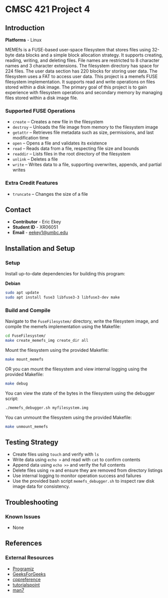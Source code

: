 # CMSC 421 Project 4

## Introduction
**Platforms** - Linux

MEMEfs is a FUSE-based user-space filesystem that stores files using 32-byte data blocks and a simple block allocation strategy. It supports creating, reading, writing, and deleting files. File names are restricted to 8 character names and 3 character extensions. The filesystem directory has space for 224 files. The user data section has 220 blocks for storing user data. The filesystem uses a FAT to access user data. This project is a memefs FUSE filesystem implementation. It supports read and write operations on files stored within a disk image. The primary goal of this project is to gain experience with filesystem operations and secondary memory by managing files stored within a disk image file.

### Supported FUSE Operations
* `create` – Creates a new file in the filesystem
* `destroy` – Unloads the file image from memory to the filesystem image
* `getattr` – Retrieves file metadata such as size, permissions, and last modification time
* `open` – Opens a file and validates its existence
* `read` – Reads data from a file, respecting file size and bounds
* `readdir` – Lists files in the root directory of the filesystem
* `unlink` – Deletes a file
* `write` – Writes data to a file, supporting overwrites, appends, and partial writes

### Extra Credit Features
* `truncate` – Changes the size of a file


## Contact
* **Contributor** - Eric Ekey
* **Student ID** - XR06051
* **Email** - eekey1@umbc.edu


## Installation and Setup
### Setup

Install up-to-date dependencies for building this program:

**Debian**
~~~bash
sudo apt update
sudo apt install fuse3 libfuse3-3 libfuse3-dev make
~~~

### Build and Compile
Navigate to the `FuseFilesystem/` directory, write the filesystem image, and compile the memefs implementation using the Makefile:
~~~bash
cd FuseFilesystem/
make create_memefs_img create_dir all
~~~
Mount the filesystem using the provided Makefile:
~~~bash
make mount_memefs
~~~
OR you can mount the filesystem and view internal logging using the provided Makefile:
~~~bash
make debug
~~~
You can view the state of the bytes in the filesystem using the debugger script:
~~~bash
./memefs_debugger.sh myfilesystem.img
~~~
You can unmount the filesystem using the provided Makefile:
~~~bash
make unmount_memefs
~~~

## Testing Strategy
* Create files using `touch` and verify with `ls`
* Write data using `echo >` and read with `cat` to confirm contents
* Append data using `echo >>` and verify the full contents
* Delete files using `rm` and ensure they are removed from directory listings
* Use internal logging to monitor operation success and failures
* Use the provided bash script `memefs_debugger.sh` to inspect raw disk image data for consistency.

## Troubleshooting
### Known Issues
* None

## References
### External Resources
* [Programiz](https://www.programiz.com/)
* [GeeksForGeeks](https://www.geeksforgeeks.org/)
* [cppreference](https://en.cppreference.com/) 
* [tutorialspoint](https://www.tutorialspoint.com/)
* [man7](https://www.man7.org/)



